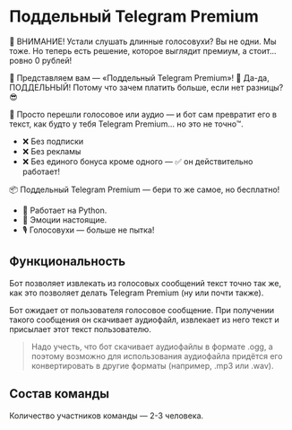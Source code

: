 # Поддельный Telegram Premium

📣 ВНИМАНИЕ! Устали слушать длинные голосовухи? Вы не одни. Мы тоже. Но теперь есть решение, которое выглядит премиум, а стоит... ровно 0 рублей!

🎩 Представляем вам — «Поддельный Telegram Premium»! 💎 Да-да, ПОДДЕЛЬНЫЙ! Потому что зачем платить больше, если нет разницы? 😎

💬 Просто перешли голосовое или аудио — и бот сам превратит его в текст, как будто у тебя Telegram Premium... но это не точно™.

- ❌ Без подписки
- ❌ Без рекламы
- ❌ Без единого бонуса кроме одного — ✅ он действительно работает!

📦 Поддельный Telegram Premium — бери то же самое, но бесплатно!

- 🧠 Работает на Python.
- 🐍 Эмоции настоящие.
- 🎙️ Голосовухи — больше не пытка!

## Функциональность

Бот позволяет извлекать из голосовых сообщений текст точно так же, как это позволяет делать Telegram Premium (ну или почти также).

Бот ожидает от пользователя голосовое сообщение. При получении такого сообщения он скачивает аудиофайл, извлекает из него текст и присылает этот текст пользователю.

> Надо учесть, что бот скачивает аудиофайлы в формате .ogg, а поэтому возможно для использования аудиофайла придётся его конвертировать в другие форматы (например, .mp3 или .wav).  

## Состав команды

Количество участников команды — 2-3 человека.
